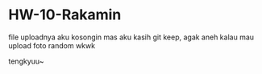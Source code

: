 # HW-10-Rakamin

file uploadnya aku kosongin mas aku kasih git keep, agak aneh kalau mau upload foto random wkwk

tengkyuu~
